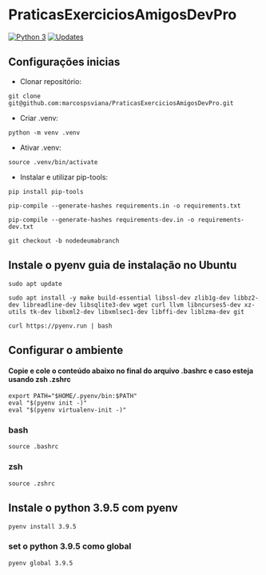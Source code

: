 # PraticasExerciciosAmigosDevPro

[![Python 3](https://pyup.io/repos/github/marcospsviana/PraticasExerciciosAmigosDevPro/python-3-shield.svg)](https://pyup.io/repos/github/marcospsviana/PraticasExerciciosAmigosDevPro/)
[![Updates](https://pyup.io/repos/github/marcospsviana/PraticasExerciciosAmigosDevPro/shield.svg)](https://pyup.io/repos/github/marcospsviana/PraticasExerciciosAmigosDevPro/)

## Configurações inicias

* Clonar repositório:

```git clone git@github.com:marcospsviana/PraticasExerciciosAmigosDevPro.git```

* Criar .venv:

```python -m venv .venv```

* Ativar .venv:

```source .venv/bin/activate```

* Instalar e utilizar pip-tools:

```pip install pip-tools```

```pip-compile --generate-hashes requirements.in -o requirements.txt```

```pip-compile --generate-hashes requirements-dev.in -o requirements-dev.txt```

```git checkout -b nodedeumabranch```

## Instale o pyenv  guia de instalação no Ubuntu

```sudo apt update```

```sudo apt install -y make build-essential libssl-dev zlib1g-dev libbz2-dev libreadline-dev libsqlite3-dev wget curl llvm libncurses5-dev xz-utils tk-dev libxml2-dev libxmlsec1-dev libffi-dev liblzma-dev git```

```curl https://pyenv.run | bash```

## Configurar o ambiente

#### Copie e cole o conteúdo abaixo no final do arquivo .bashrc e caso esteja usando zsh .zshrc

```
export PATH="$HOME/.pyenv/bin:$PATH"
eval "$(pyenv init -)"
eval "$(pyenv virtualenv-init -)"
```

### bash

```source .bashrc```

### zsh

```source .zshrc```

## Instale o python 3.9.5 com pyenv

```pyenv install 3.9.5```

### set o python 3.9.5 como global

```pyenv global 3.9.5```
